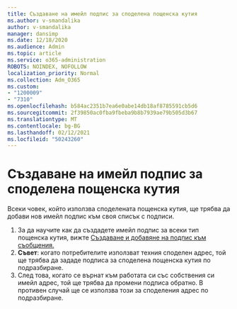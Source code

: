 ```yaml
---
title: Създаване на имейл подпис за споделена пощенска кутия
ms.author: v-smandalika
author: v-smandalika
manager: dansimp
ms.date: 12/18/2020
ms.audience: Admin
ms.topic: article
ms.service: o365-administration
ROBOTS: NOINDEX, NOFOLLOW
localization_priority: Normal
ms.collection: Adm_O365
ms.custom:
- "1200009"
- "7310"
ms.openlocfilehash: b584ac2351b7ea6e0abe14db18af8785591cb5d6
ms.sourcegitcommit: 2f39850ac0fba9fbeba9b8b7939ae79b505d3b67
ms.translationtype: MT
ms.contentlocale: bg-BG
ms.lasthandoff: 02/12/2021
ms.locfileid: "50243260"
---
```

# <a name="create-an-email-signature-for-a-shared-mailbox"></a>Създаване на имейл подпис за споделена пощенска кутия

Всеки човек, който използва споделената пощенска кутия, ще трябва да добави нов имейл подпис към своя списък с подписи.

1. За да научите как да създадете имейл подпис за всеки тип пощенска кутия, вижте [Създаване и добавяне на подпис към съобщения.](https://support.office.com/article/8ee5d4f4-68fd-464a-a1c1-0e1c80bb27f2)
2. **Съвет**: когато потребителите използват техния споделен адрес, той ще трябва да зададе подписа за споделена пощенска кутия по подразбиране.
3. След това, когато се върнат към работата си със собствения си имейл адрес, той ще трябва да промени подписа обратно. В противен случай ще се използва този за споделения адрес по подразбиране.